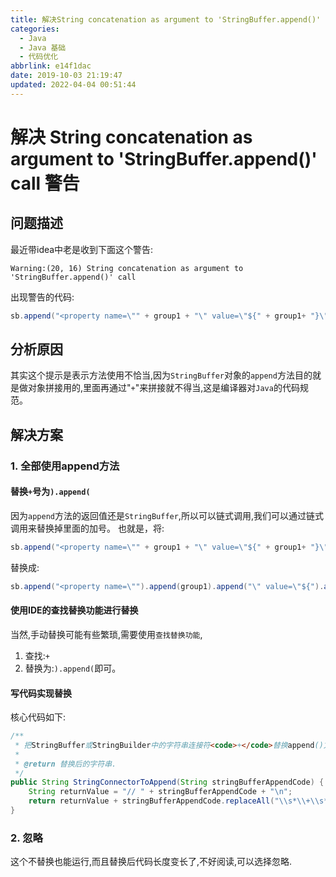 ```yaml
---
title: 解决String concatenation as argument to 'StringBuffer.append()' call警告
categories: 
  - Java
  - Java 基础
  - 代码优化
abbrlink: e14f1dac
date: 2019-10-03 21:19:47
updated: 2022-04-04 00:51:44
---
```

# 解决 String concatenation as argument to 'StringBuffer.append()' call 警告
## 问题描述
最近带idea中老是收到下面这个警告:
```
Warning:(20, 16) String concatenation as argument to 'StringBuffer.append()' call
```
出现警告的代码:
```java
sb.append("<property name=\"" + group1 + "\" value=\"${" + group1+ "}\"/>\r\n");
```
## 分析原因
其实这个提示是表示方法使用不恰当,因为`StringBuffer`对象的`append`方法目的就是做对象拼接用的,里面再通过"`+`"来拼接就不得当,这是编译器对`Java`的代码规范。

## 解决方案
### 1. 全部使用append方法
#### 替换`+`号为`).append(`
因为`append`方法的返回值还是`StringBuffer`,所以可以链式调用,我们可以通过链式调用来替换掉里面的加号。
也就是，将:
```java
sb.append("<property name=\"" + group1 + "\" value=\"${" + group1+ "}\"/>\r\n");
```
替换成:
```java
sb.append("<property name=\"").append(group1).append("\" value=\"${").append(group1).append("}\"/>\r\n");
```
#### 使用IDE的查找替换功能进行替换
当然,手动替换可能有些繁琐,需要使用`查找替换功能`,
1. 查找:`+`
2. 替换为:`).append(`即可。

#### 写代码实现替换
核心代码如下:
```java
/**
 * 把StringBuffer或StringBuilder中的字符串连接符<code>+</code>替换append()方法
 *
 * @return 替换后的字符串.
 */
public String StringConnectorToAppend(String stringBufferAppendCode) {
    String returnValue = "// " + stringBufferAppendCode + "\n";
    return returnValue + stringBufferAppendCode.replaceAll("\\s*\\+\\s*", ").append(");
}
```
### 2. 忽略
这个不替换也能运行,而且替换后代码长度变长了,不好阅读,可以选择忽略.
